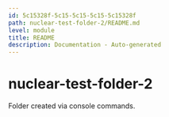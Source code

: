 ```yaml
---
id: 5c15328f-5c15-5c15-5c15-5c15328f
path: nuclear-test-folder-2/README.md
level: module
title: README
description: Documentation - Auto-generated
---
```

# nuclear-test-folder-2

Folder created via console commands.